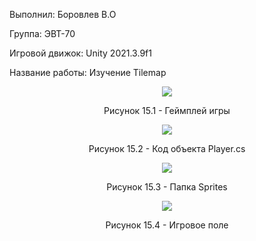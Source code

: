 <p align="left">
  Выполнил: Боровлев В.О
  </p>
<p align="left"> Группа: ЭВТ-70
  </p>
<p align="left"> Игровой движок: Unity 2021.3.9f1
  </p>
<p align="left"> Название работы: Изучение Tilemap
  </p>

  
<p align="center">
  <img src=".png"/>
</p>


<p align="center">
Рисунок 15.1 - Геймплей игры 
</p>


<p align="center">
  <img src=".png"/>
</p>


<p align="center">
Рисунок 15.2 - Код объекта Player.cs
</p>


<p align="center">
  <img src=".png"/>
</p>


<p align="center">
Рисунок 15.3 - Папка Sprites
</p>


<p align="center">
  <img src=".png"/>
</p>


<p align="center">
Рисунок 15.4 - Игровое поле
</p>
